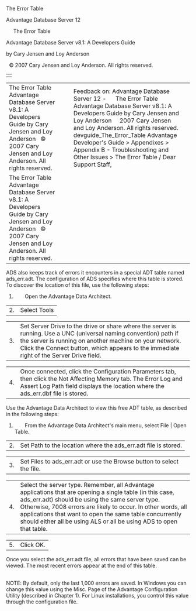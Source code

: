 The Error Table




Advantage Database Server 12  

     The Error Table

Advantage Database Server v8.1: A Developers Guide

by Cary Jensen and Loy Anderson

  © 2007 Cary Jensen and Loy Anderson. All rights reserved.

|  |
| --- |
|  |

|  |  |  |  |  |
| --- | --- | --- | --- | --- |
| The Error Table  Advantage Database Server v8.1: A Developers Guide  by Cary Jensen and Loy Anderson    © 2007 Cary Jensen and Loy Anderson. All rights reserved. |  |  | Feedback on: Advantage Database Server 12 -      The Error Table Advantage Database Server v8.1: A Developers Guide by Cary Jensen and Loy Anderson     2007 Cary Jensen and Loy Anderson. All rights reserved. devguide\_The\_Error\_Table Advantage Developer's Guide > Appendixes > Appendix B - Troubleshooting and Other Issues > The Error Table / Dear Support Staff, |  |
| The Error Table  Advantage Database Server v8.1: A Developers Guide  by Cary Jensen and Loy Anderson    © 2007 Cary Jensen and Loy Anderson. All rights reserved. |  |  |  |  |

ADS also keeps track of errors it encounters in a special ADT table named ads\_err.adt. The configuration of ADS specifies where this table is stored. To discover the location of this file, use the following steps:

1.        Open the Advantage Data Architect.

|  |  |
| --- | --- |
| 2. | Select Tools | Remote Server Info to display the Advantage Management Utility dialog box. |

|  |  |
| --- | --- |
| 3. | Set Server Drive to the drive or share where the server is running. Use a UNC (universal naming convention) path if the server is running on another machine on your network. Click the Connect button, which appears to the immediate right of the Server Drive field. |

|  |  |
| --- | --- |
| 4. | Once connected, click the Configuration Parameters tab, then click the Not Affecting Memory tab. The Error Log and Assert Log Path field displays the location where the ads\_err.dbf file is stored. |

Use the Advantage Data Architect to view this free ADT table, as described in the following steps:

1.        From the Advantage Data Architect's main menu, select File | Open Table.

|  |  |
| --- | --- |
| 2. | Set Path to the location where the ads\_err.adt file is stored. |

|  |  |
| --- | --- |
| 3. | Set Files to ads\_err.adt or use the Browse button to select the file. |

|  |  |
| --- | --- |
| 4. | Select the server type. Remember, all Advantage applications that are opening a single table (in this case, ads\_err.adt) should be using the same server type. Otherwise, 7008 errors are likely to occur. In other words, all applications that want to open the same table concurrently should either all be using ALS or all be using ADS to open that table. |

|  |  |
| --- | --- |
| 5. | Click OK. |

Once you select the ads\_err.adt file, all errors that have been saved can be viewed. The most recent errors appear at the end of this table.

   
NOTE: By default, only the last 1,000 errors are saved. In Windows you can change this value using the Misc. Page of the Advantage Configuration Utility (described in Chapter 1). For Linux installations, you control this value through the configuration file.